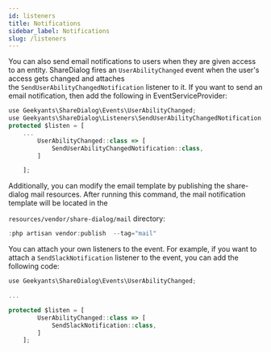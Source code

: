 ```yaml
---
id: listeners
title: Notifications
sidebar_label: Notifications
slug: /listeners
---
```


You can also send email notifications to users when they are given access to an entity. ShareDialog fires an `UserAbilityChanged` event when the user's access gets changed and attaches the `SendUserAbilityChangedNotification` listener to it. If you want to send an email notification, then add the following in EventServiceProvider:

```jsx
use Geekyants\ShareDialog\Events\UserAbilityChanged;
use Geekyants\ShareDialog\Listeners\SendUserAbilityChangedNotification;
protected $listen = [
    ...
        UserAbilityChanged::class => [
            SendUserAbilityChangedNotification::class,
        ]

    ];
```

Additionally, you can modify the email template by publishing the share-dialog mail resources. After running this command, the mail notification template will be located in the

`resources/vendor/share-dialog/mail` directory:

```jsx
:php artisan vendor:publish  --tag="mail"
```

You can attach your own listeners to the event. For example, if you want to attach a `SendSlackNotification` listener to the event, you can add the following code:

```jsx
use Geekyants\ShareDialog\Events\UserAbilityChanged;

...

protected $listen = [
        UserAbilityChanged::class => [
            SendSlackNotification::class,
        ]
    ];
```
